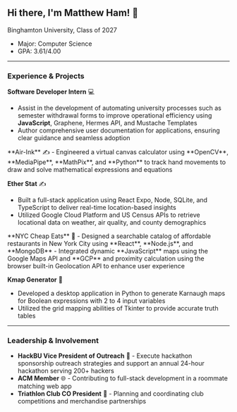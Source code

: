 ## Hi there, I'm Matthew Ham! 👋

Binghamton University, Class of 2027
- Major: Computer Science
- GPA: 3.61/4.00
---
### Experience & Projects
**Software Developer Intern** 💻
- Assist in the development of automating university processes such as semester withdrawal forms to improve operational efficiency using **JavaScript**, Graphene, Hermes API, and Mustache Templates
- Author comprehensive user documentation for applications, ensuring clear guidance and seamless adoption

<!--->
**Air-Ink** ✍️
- Engineered a virtual canvas calculator using **OpenCV**, **MediaPipe**, **MathPix**, and **Python** to track hand movements to draw and solve mathematical expressions and equations
<!--->
**Ether Stat** ✍️
- Built a full-stack application using React Expo, Node, SQLite, and TypeScript to deliver real-time location-based insights
- Utilized Google Cloud Platform and US Census APIs to retrieve locational data on weather, air quality, and county demographics
<!--->
**NYC Cheap Eats** 🥟
- Designed a searchable catalog of affordable restaurants in New York City using **React**, **Node.js**, and **MongoDB**
- Integrated dynamic **JavaScript** maps using the Google Maps API and **GCP** and proximity calculation using the browser built-in Geolocation API to enhance user experience
<!--->
**Kmap Generator** 🏁
- Developed a desktop application in Python to generate Karnaugh maps for Boolean expressions with 2 to 4 input variables
- Utilized the grid mapping abilities of Tkinter to provide accurate truth tables
---
### Leadership & Involvement
- **HackBU Vice President of Outreach** 🤖 - Execute hackathon sponsorship outreach strategies and support an annual 24-hour hackathon serving 200+ hackers
- **ACM Member** 🌐 - Contributing to full-stack development in a roommate matching web app
- **Triathlon Club CO President** 🏃 - Planning and coordinating club competitions and merchandise partnerships

<!--
**ham70/ham70** is a ✨ _special_ ✨ repository because its `README.md` (this file) appears on your GitHub profile.

Here are some ideas to get you started:

- 🔭 I’m currently working on ...
- 🌱 I’m currently learning ...
- 👯 I’m looking to collaborate on ...
- 🤔 I’m looking for help with ...
- 💬 Ask me about ...
- 📫 How to reach me: ...
- 😄 Pronouns: ...
- ⚡ Fun fact: ...
-->
